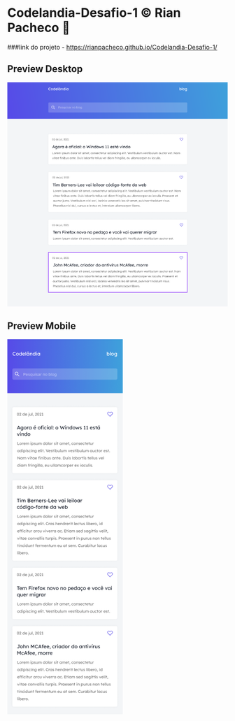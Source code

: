 # Codelandia-Desafio-1 &copy; Rian Pacheco 🚀

###link do projeto - https://rianpacheco.github.io/Codelandia-Desafio-1/

## Preview Desktop

<img src="images/Design-Desktop.PNG">

## Preview Mobile 

<img src="images/Design-Moblie.PNG">


